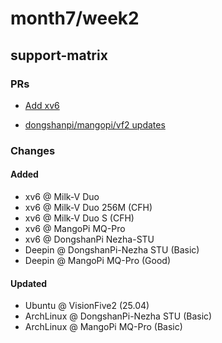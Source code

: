 # month7/week2
## support-matrix
### PRs
- [Add xv6](https://github.com/ruyisdk/support-matrix/pull/268)

- [dongshanpi/mangopi/vf2 updates](https://github.com/ruyisdk/support-matrix/pull/277)

### Changes
#### Added
- xv6 @ Milk-V Duo
- xv6 @ Milk-V Duo 256M (CFH)
- xv6 @ Milk-V Duo S (CFH)
- xv6 @ MangoPi MQ-Pro
- xv6 @ DongshanPi Nezha-STU
- Deepin @ DongshanPi-Nezha STU (Basic)
- Deepin @ MangoPi MQ-Pro (Good)

#### Updated
- Ubuntu @ VisionFive2 (25.04)
- ArchLinux @ DongshanPi-Nezha STU (Basic)
- ArchLinux @ MangoPi MQ-Pro (Basic)
